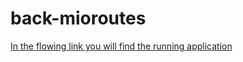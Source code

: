 # back-mioroutes

[In the flowing link you will find the running application](https://www.youtube.com/watch?v=dQw4w9WgXcQ)
